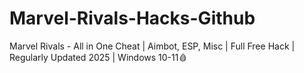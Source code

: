 # Marvel-Rivals-Hacks-Github
Marvel Rivals - All in One Cheat | Aimbot, ESP, Misc | Full Free Hack | Regularly Updated 2025 | Windows 10-11🩸
